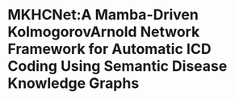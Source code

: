 # MKHCNet:A Mamba-Driven KolmogorovArnold Network Framework for Automatic ICD Coding Using Semantic Disease Knowledge Graphs
